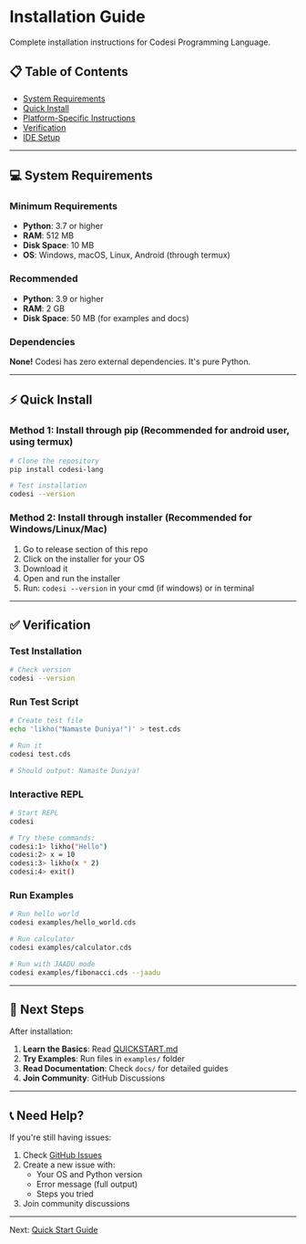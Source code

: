 # Installation Guide

Complete installation instructions for Codesi Programming Language.

## 📋 Table of Contents

- [System Requirements](#system-requirements)
- [Quick Install](#quick-install)
- [Platform-Specific Instructions](#platform-specific-instructions)
- [Verification](#verification)
- [IDE Setup](#ide-setup)

---

## 💻 System Requirements

### Minimum Requirements
- **Python**: 3.7 or higher
- **RAM**: 512 MB
- **Disk Space**: 10 MB
- **OS**: Windows, macOS, Linux, Android (through termux)

### Recommended
- **Python**: 3.9 or higher
- **RAM**: 2 GB
- **Disk Space**: 50 MB (for examples and docs)

### Dependencies
**None!** Codesi has zero external dependencies. It's pure Python.

---

## ⚡ Quick Install

### Method 1: Install through pip (Recommended for android user, using termux)

```bash
# Clone the repository
pip install codesi-lang

# Test installation
codesi --version
```

### Method 2: Install through installer (Recommended for Windows/Linux/Mac)

1. Go to release section of this repo
2. Click on the installer for your OS
3. Download it
4. Open and run the installer
5. Run: `codesi --version` in your cmd (if windows) or in terminal

---

## ✅ Verification

### Test Installation

```bash
# Check version
codesi --version
```

### Run Test Script

```bash
# Create test file
echo 'likho("Namaste Duniya!")' > test.cds

# Run it
codesi test.cds

# Should output: Namaste Duniya!
```

### Interactive REPL

```bash
# Start REPL
codesi

# Try these commands:
codesi:1> likho("Hello")
codesi:2> x = 10
codesi:3> likho(x * 2)
codesi:4> exit()
```

### Run Examples

```bash
# Run hello world
codesi examples/hello_world.cds

# Run calculator
codesi examples/calculator.cds

# Run with JAADU mode
codesi examples/fibonacci.cds --jaadu
```

---

## 🚀 Next Steps

After installation:

1. **Learn the Basics**: Read [QUICKSTART.md](QUICKSTART.md)
2. **Try Examples**: Run files in `examples/` folder
3. **Read Documentation**: Check `docs/` for detailed guides
4. **Join Community**: GitHub Discussions

---

## 📞 Need Help?

If you're still having issues:

1. Check [GitHub Issues](https://github.com/codesi-lang/codesi/issues)
2. Create a new issue with:
   - Your OS and Python version
   - Error message (full output)
   - Steps you tried
3. Join community discussions

---

Next: [Quick Start Guide](QUICKSTART.md)
